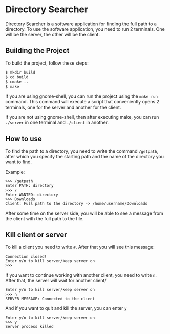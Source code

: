 # Directory Searcher

Directory Searcher is a software application for finding the full path to a directory. To use the software application, you need to run 2 terminals. One will be the server, the other will be the client.

## Building the Project

To build the project, follow these steps:

```bash
$ mkdir build
$ cd build
$ cmake ..
$ make
```
If you are using gnome-shell, you can run the project using the `make run` command. This command will execute a script that conveniently opens 2 terminals, one for the server and another for the client. 

If you are not using gnome-shell, then after executing make, you can run `./server` in one terminal and `./client` in another.

## How to use

To find the path to a directory, you need to write the command `/getpath`, after which you specify the starting path and the name of the directory you want to find.

Example:
```
>>> /getpath
Enter PATH: directory
>>> /
Enter WANTED: directory
>>> Downloads    
Client: Full path to the directory -> /home/username/Downloads
```

After some time on the server side, you will be able to see a message from the client with the full path to the file.

## Kill client or server

To kill a client you need to write `#`. After that you will see this message:

```
Connection closed!
Enter y/n to kill server/keep server on
>>> 
```
If you want to continue working with another client, you need to write `n`. After that, the server will wait for another client/
```
Enter y/n to kill server/keep server on
>>> n
SERVER MESSAGE: Connected to the client
```

And if you want to quit and kill the server, you can enter `y` 
```
Enter y/n to kill server/keep server on
>>> y
Server process killed
```
